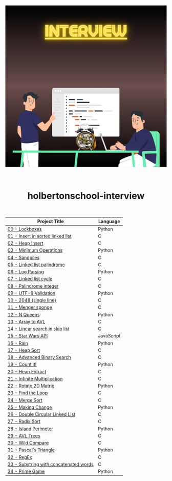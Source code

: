 <div align="center">
<br>

![Interview.png](README-image/interview.png)

</div>

<br>

<h1 align="center">holbertonschool-interview</h1>

<br>

<div align="center">

| Project Title | Language |
|---------------|----------|
| [00 - Lockboxes](https://github.com/RazikaBengana/holbertonschool-interview/tree/main/lockboxes) | Python |
| [01 - Insert in sorted linked list](https://github.com/RazikaBengana/holbertonschool-interview/tree/main/insert_in_sorted_linked_list) | C |
| [02 - Heap Insert](https://github.com/RazikaBengana/holbertonschool-interview/tree/main/heap_insert) | C |
| [03 - Minimum Operations](https://github.com/RazikaBengana/holbertonschool-interview/tree/main/minimum_operations) | Python |
| [04 - Sandpiles](https://github.com/RazikaBengana/holbertonschool-interview/tree/main/sandpiles) | C |
| [05 - Linked list palindrome](https://github.com/RazikaBengana/holbertonschool-interview/tree/main/linked_list_palindrome) | C |
| [06 - Log Parsing](https://github.com/RazikaBengana/holbertonschool-interview/tree/main/log_parsing) | Python |
| [07 - Linked list cycle](https://github.com/RazikaBengana/holbertonschool-interview/tree/main/linked_list_cycle) | C |
| [08 - Palindrome integer](https://github.com/RazikaBengana/holbertonschool-interview/tree/main/palindrome_integer) | C |
| [09 - UTF-8 Validation](https://github.com/RazikaBengana/holbertonschool-interview/tree/main/utf8_validation) | Python |
| [10 - 2048 (single line)](https://github.com/RazikaBengana/holbertonschool-interview/tree/main/slide_line) | C |
| [11 - Menger sponge](https://github.com/RazikaBengana/holbertonschool-interview/tree/main/menger) | C |
| [12 - N Queens](https://github.com/RazikaBengana/holbertonschool-interview/tree/main/nqueens) | Python |
| [13 - Array to AVL](https://github.com/RazikaBengana/holbertonschool-interview/tree/main/sorted_array_to_avl) | C |
| [14 - Linear search in skip list](https://github.com/RazikaBengana/holbertonschool-interview/tree/main/linear_skip) | C |
| [15 - Star Wars API](https://github.com/RazikaBengana/holbertonschool-interview/tree/main/starwars_api) | JavaScript |
| [16 - Rain](https://github.com/RazikaBengana/holbertonschool-interview/tree/main/rain) | Python |
| [17 - Heap Sort](https://github.com/RazikaBengana/holbertonschool-interview/tree/main/heap_sort) | C |
| [18 - Advanced Binary Search](https://github.com/RazikaBengana/holbertonschool-interview/tree/main/advanced_binary_search) | C |
| [19 - Count it!](https://github.com/RazikaBengana/holbertonschool-interview/tree/main/count_it) | Python |
| [20 - Heap Extract](https://github.com/RazikaBengana/holbertonschool-interview/tree/main/heap_extract) | C |
| [21 - Infinite Multiplication](https://github.com/RazikaBengana/holbertonschool-interview/tree/main/infinite_multiplication) | C |
| [22 - Rotate 2D Matrix](https://github.com/RazikaBengana/holbertonschool-interview/tree/main/rotate_2d_matrix) | Python |
| [23 - Find the Loop](https://github.com/RazikaBengana/holbertonschool-interview/tree/main/find_the_loop) | C |
| [24 - Merge Sort](https://github.com/RazikaBengana/holbertonschool-interview/tree/main/merge_sort) | C |
| [25 - Making Change](https://github.com/RazikaBengana/holbertonschool-interview/tree/main/making_change) | Python |
| [26 - Double Circular Linked List](https://github.com/RazikaBengana/holbertonschool-interview/tree/main/double_circular_linked_list) | C |
| [27 - Radix Sort](https://github.com/RazikaBengana/holbertonschool-interview/tree/main/radix_sort) | C |
| [28 - Island Perimeter](https://github.com/RazikaBengana/holbertonschool-interview/tree/main/island_perimeter) | Python |
| [29 - AVL Trees](https://github.com/RazikaBengana/holbertonschool-interview/tree/main/avl_trees) | C |
| [30 - Wild Compare](https://github.com/RazikaBengana/holbertonschool-interview/tree/main/wild_cmp) | C |
| [31 - Pascal's Triangle](https://github.com/RazikaBengana/holbertonschool-interview/tree/main/pascal_triangle) | Python |
| [32 - RegEx](https://github.com/RazikaBengana/holbertonschool-interview/tree/main/regex) | C |
| [33 - Substring with concatenated words](https://github.com/RazikaBengana/holbertonschool-interview/tree/main/substring) | C |
| [34 - Prime Game](https://github.com/RazikaBengana/holbertonschool-interview/tree/main/primegame) | Python |

</div>
